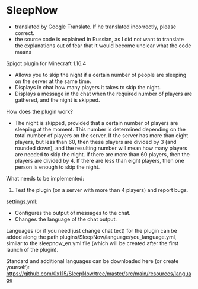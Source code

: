 # SleepNow
- translated by Google Translate. If he translated incorrectly, please correct.
- the source code is explained in Russian, as I did not want to translate the explanations out of fear that it would become unclear what the code means

Spigot plugin for Minecraft 1.16.4 
- Allows you to skip the night if a certain number of people are sleeping on the server at the same time.
- Displays in chat how many players it takes to skip the night.
- Displays a message in the chat when the required number of players are gathered, and the night is skipped.

How does the plugin work?
- The night is skipped, provided that a certain number of players are sleeping at the moment. This number is determined depending on the total number of players on the server. If the server has more than eight players, but less than 60, then these players are divided by 3 (and rounded down), and the resulting number will mean how many players are needed to skip the night. If there are more than 60 players, then the players are divided by 4. If there are less than eight players, then one person is enough to skip the night.

What needs to be implemented:
1. Test the plugin (on a server with more than 4 players) and report bugs.

settings.yml:
- Configures the output of messages to the chat.
- Changes the language of the chat output.

Languages (or if you need just change chat text) for the plugin can be added along the path plugins/SleepNow/language/you_language.yml, similar to the sleepnow_en.yml file (which will be created after the first launch of the plugin).

Standard and additional languages can be downloaded here (or create yourself):
https://github.com/0x115/SleepNow/tree/master/src/main/resources/language
